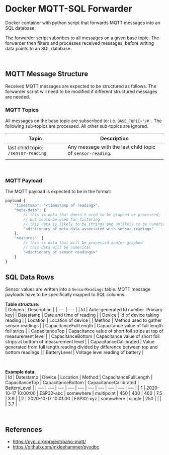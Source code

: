 # Docker MQTT-SQL Forwarder

Docker container with python script that forwards MQTT messages into an SQL database.

The forwarder script subsribes to all messages on a given base topic. The forwarder then filters and processes received messages, before writing data points to an SQL database.

<br />

## MQTT Message Structure

Received MQTT messages are expected to be structured as follows. The forwarder script will need to be modified if different structured messages are needed.

### MQTT Topics

All messages on the base topic are subscribed to: i.e. `BASE_TOPIC+'/#'`. The following sub-topics are processed. All other sub-topics are ignored.

| Topic | Description |
| --- | --- |
| last child topic: `/sensor-reading` | Any message with the last child topic of `sensor-reading`. |
|  |  |

<br />

### MQTT Payload

The MQTT payload is expected to be in the format:

```js
payload {
    "timestamp": "<timestamp of reading>",
    "meta-data": {
        // this is data that doesn't need to be graphed or processed,
        // but could be used for filtering
        // this data is likely to be strings and unlikely to be numerical
        "<dictionary of meta-data associated with sensor reading>"
    },
    "measures": {
        // this is data that will be processed and/or graphed
        // this data will be numerical
        "<dictionary of sensor readings>"
    }
}
```

## SQL Data Rows

Sensor values are written into a `SensorReadings` table. MQTT message payloads have to be specifically mapped to SQL columns.

**Table structure:**  
| Column | Description |
| --- | --- |
| Id | Auto-generated Id number. Primary key|
| Datestamp | Date and time of reading |
| Device | Id of device taking reading |
| Location | Location of device |
| Method | Method used to gather sensor readings |
| CapacitanceFullLength | Capacitance value of full length foil strips |
| CapacitanceTop | Capacitance value of short foil strips  at top of measurement level |
| CapacitanceBottom | Capacitance value of short foil strips  at bottom of measurement level |
| CapacitanceCallibrated | Value generated from full length reading divided by difference between top and bottom readings |
| BatteryLevel | Voltage level reading of battery |

<br />

**Example data:**  
| Id | Datestamp | Device | Location | Method | CapacitanceFullLength | CapacitanceTop | CapacitanceBottom | CapacitanceCallibrated | BatteryLevel |
| --- | --- | --- | --- | --- | --- | --- | --- | --- | --- |
| 1 | 2020-10-17 10:00:00 | ESP32-abc | somewhere | multipoint | 450 | 400 | 460 | 7.5 | 3.9 |
| 2 | 2020-10-17 10:01:00 | ESP32-xyz | somewhere | single | 250 |  |  |  | 3.7 |

<br />

## References

- https://pypi.org/project/paho-mqtt/
- https://github.com/mkleehammer/pyodbc
